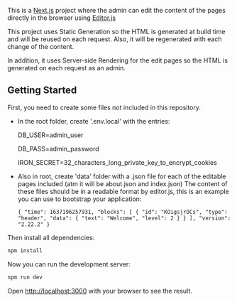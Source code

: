 This is a [Next.js](https://nextjs.org/) project where the admin can edit the content of the pages directly in the browser using [Editor.js](https://editorjs.io/)

This project uses Static Generation so the HTML is generated at build time and will be reused on each request.
Also, it will be regenerated with each change of the content.

In addition, it uses Server-side Rendering for the edit pages so the HTML is generated on each request as an admin.



## Getting Started

First, you need to create some files not included in this repository.

* In the root folder, create '.env.local' with the entries:

  DB_USER=admin_user

  DB_PASS=admin_password
  
  IRON_SECRET=32_characters_long_private_key_to_encrypt_cookies
  

* Also in root, create 'data' folder with a .json file for each of the editable pages included (atm it will be about.json and index.json)
The content of these files should be in a readable format by editor.js, this is an example you can use to bootstrap your application:

  `{
    "time": 1637196257931,
    "blocks": [
        {
            "id": "KOigsjrDCs",
            "type": "header",
            "data": {
                "text": "Welcome",
                "level": 2
            }
        }
    ],
    "version": "2.22.2"
}`

Then install all dependencies:

```bash
npm install
```

Now you can run the development server:

```bash
npm run dev
```

Open [http://localhost:3000](http://localhost:3000) with your browser to see the result.
